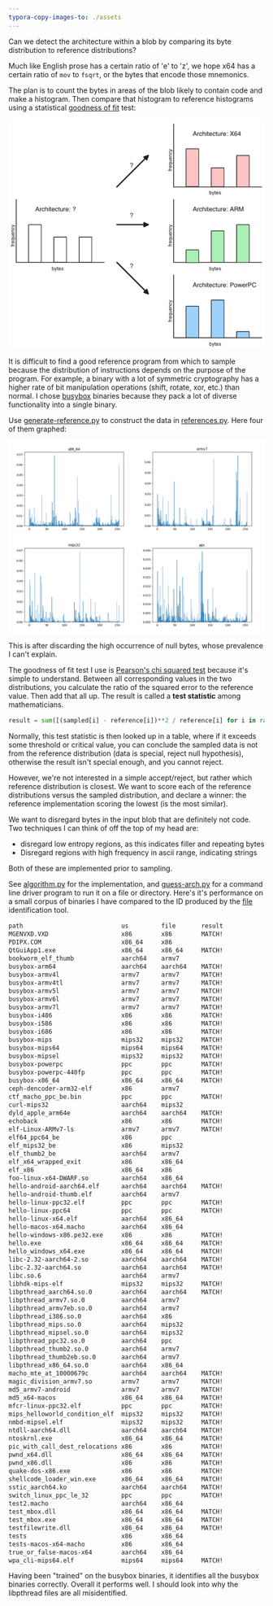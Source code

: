 ```yaml
---
typora-copy-images-to: ./assets
---
```


Can we detect the architecture within a blob by comparing its byte distribution to reference distributions?

Much like English prose has a certain ratio of 'e' to 'z', we hope x64 has a certain ratio of `mov` to `fsqrt`, or the bytes that encode those mnemonics.

The plan is to count the bytes in areas of the blob likely to contain code and make a histogram. Then compare that histogram to reference histograms using a statistical [goodness of fit](https://en.wikipedia.org/wiki/Goodness_of_fit) test:

![image-20240209140717725](./assets/strategy.png)

It is difficult to find a good reference program from which to sample because the distribution of instructions depends on the purpose of the program. For example, a binary with a lot of symmetric cryptography has a higher rate of bit manipulation operations (shift, rotate, xor, etc.) than normal. I chose [busybox](https://www.busybox.net/) binaries because they pack a lot of diverse functionality into a single binary.

Use [generate-reference.py](./generate-reference.py) to construct the data in [references.py](./references.py). Here four of them graphed:

![](./assets/distributions.png)

This is after discarding the high occurrence of null bytes, whose prevalence I can't explain.

The goodness of fit test I use is [Pearson's chi squared test](https://en.wikipedia.org/wiki/Pearson%27s_chi-squared_test) because it's simple to understand. Between all corresponding values in the two distributions, you calculate the ratio of the squared error to the reference value. Then add that all up. The result is called a **test statistic** among mathematicians.

```python
result = sum([(sampled[i] - reference[i])**2 / reference[i] for i in range(256)])
```

Normally, this test statistic is then looked up in a table, where if it exceeds some threshold or critical value, you can conclude the sampled data is not from the reference distribution (data is special, reject null hypothesis), otherwise the result isn't special enough, and you cannot reject.

However, we're not interested in a simple accept/reject, but rather which reference distribution is closest. We want to score each of the reference distributions versus the sampled distribution, and declare a winner: the reference implementation scoring the lowest (is the most similar).

We want to disregard bytes in the input blob that are definitely not code. Two techniques I can think of off the top of my head are:

* disregard low entropy regions, as this indicates filler and repeating bytes
* Disregard regions with high frequency in ascii range, indicating strings

Both of these are implemented prior to sampling.

See [algorithm.py](./algorithm.py) for the implementation, and [guess-arch.py](./guess_arch.py) for a command line driver program to run it on a file or directory. Here's it's performance on a small corpus of binaries I have compared to the ID produced by the [file](https://man7.org/linux/man-pages/man1/file.1.html) identification tool.

```
path                           us         file       result
MGENVXD.VXD                    x86        x86        MATCH!
PDIPX.COM                      x86_64     x86
QtGuiApp1.exe                  x86_64     x86_64     MATCH!
bookworm_elf_thumb             aarch64    armv7
busybox-arm64                  aarch64    aarch64    MATCH!
busybox-armv4l                 armv7      armv7      MATCH!
busybox-armv4tl                armv7      armv7      MATCH!
busybox-armv5l                 armv7      armv7      MATCH!
busybox-armv6l                 armv7      armv7      MATCH!
busybox-armv7l                 armv7      armv7      MATCH!
busybox-i486                   x86        x86        MATCH!
busybox-i586                   x86        x86        MATCH!
busybox-i686                   x86        x86        MATCH!
busybox-mips                   mips32     mips32     MATCH!
busybox-mips64                 mips64     mips64     MATCH!
busybox-mipsel                 mips32     mips32     MATCH!
busybox-powerpc                ppc        ppc        MATCH!
busybox-powerpc-440fp          ppc        ppc        MATCH!
busybox-x86_64                 x86_64     x86_64     MATCH!
ceph-dencoder-arm32-elf        x86        armv7
ctf_macho_ppc_be.bin           ppc        ppc        MATCH!
curl-mips32                    aarch64    mips32
dyld_apple_arm64e              aarch64    aarch64    MATCH!
echoback                       x86        x86        MATCH!
elf-Linux-ARMv7-ls             armv7      armv7      MATCH!
elf64_ppc64_be                 x86        ppc
elf_mips32_be                  x86        mips32
elf_thumb2_be                  aarch64    armv7
elf_x64_wrapped_exit           x86        x86_64
elf_x86                        x86_64     x86
foo-linux-x64-DWARF.so         aarch64    x86_64
hello-android-aarch64.elf      aarch64    aarch64    MATCH!
hello-android-thumb.elf        aarch64    armv7
hello-linux-ppc32.elf          ppc        ppc        MATCH!
hello-linux-ppc64              ppc        ppc        MATCH!
hello-linux-x64.elf            aarch64    x86_64
hello-macos-x64.macho          aarch64    x86_64
hello-windows-x86.pe32.exe     x86        x86        MATCH!
hello.exe                      x86_64     x86_64     MATCH!
hello_windows_x64.exe          x86_64     x86_64     MATCH!
libc-2.32-aarch64-2.so         aarch64    aarch64    MATCH!
libc-2.32-aarch64.so           aarch64    aarch64    MATCH!
libc.so.6                      aarch64    armv7
libhdk-mips-elf                mips32     mips32     MATCH!
libpthread_aarch64.so.0        aarch64    aarch64    MATCH!
libpthread_armv7.so.0          aarch64    armv7
libpthread_armv7eb.so.0        aarch64    armv7
libpthread_i386.so.0           aarch64    x86
libpthread_mips.so.0           aarch64    mips32
libpthread_mipsel.so.0         aarch64    mips32
libpthread_ppc32.so.0          aarch64    ppc
libpthread_thumb2.so.0         aarch64    armv7
libpthread_thumb2eb.so.0       aarch64    armv7
libpthread_x86_64.so.0         aarch64    x86_64
macho_mte_at_10000679c         aarch64    aarch64    MATCH!
magic_division_armv7.so        armv7      armv7      MATCH!
md5_armv7-android              armv7      armv7      MATCH!
md5_x64-macos                  x86_64     x86_64     MATCH!
mfcr-linux-ppc32.elf           ppc        ppc        MATCH!
mips_helloworld_condition_elf  mips32     mips32     MATCH!
nmbd-mipsel.elf                mips32     mips32     MATCH!
ntdll-aarch64.dll              aarch64    aarch64    MATCH!
ntoskrnl.exe                   x86_64     x86_64     MATCH!
pic_with_call_dest_relocations x86        x86        MATCH!
pwnd_x64.dll                   x86_64     x86_64     MATCH!
pwnd_x86.dll                   x86        x86        MATCH!
quake-dos-x86.exe              x86        x86        MATCH!
shellcode_loader_win.exe       x86_64     x86_64     MATCH!
sstic_aarch64.ko               aarch64    aarch64    MATCH!
switch_linux_ppc_le_32         ppc        ppc        MATCH!
test2.macho                    aarch64    x86_64
test_mbox.dll                  x86_64     x86_64     MATCH!
test_mbox.exe                  x86_64     x86_64     MATCH!
testfilewrite.dll              x86_64     x86_64     MATCH!
tests                          x86        x86_64
tests-macos-x64-macho          x86        x86_64
true_or_false-macos-x64        aarch64    x86_64
wpa_cli-mips64.elf             mips64     mips64     MATCH!
```

Having been "trained" on the busybox binaries, it identifies all the busybox binaries correctly. Overall it performs well. I should look into why the libpthread files are all misidentified.

<!-- Originally made: 2019-08-09 -->
